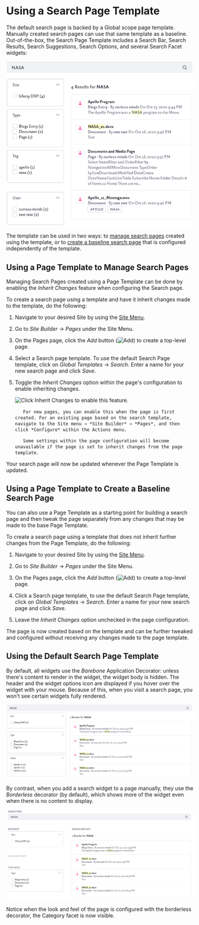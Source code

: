 # Using a Search Page Template

The default search page is backed by a Global scope page template. Manually created search pages can use that same template as a baseline. Out-of-the-box, the Search Page Template includes a Search Bar, Search Results, Search Suggestions, Search Options, and several Search Facet widgets:

![The Search Page template gets you up and running.](./using-a-search-page-template/images/01.png)

The template can be used in two ways: to [manage search pages](#using-a-page-template-to-manage-search-pages) created using the template, or to [create a baseline search page](#using-a-page-template-to-create-a-baseline-search-page) that is configured independently of the template.

## Using a Page Template to Manage Search Pages

Managing Search Pages created using a Page Template can be done by enabling the *Inherit Changes* feature when configuring the Search page.

To create a search page using a template and have it inherit changes made to the template, do the following:

1. Navigate to your desired Site by using the [Site Menu](../../../getting-started/navigating-dxp.md#site-menu).

1. Go to *Site Builder* &rarr; *Pages* under the Site Menu.

1. On the Pages page, click the *Add* button (![Add](../../../images/icon-add.png)) to create a top-level page.

1. Select a Search page template. To use the default Search Page template, click on *Global Templates* &rarr; *Search*. Enter a name for your new search page and click *Save*.

1. Toggle the _Inherit Changes_ option within the page's configuration to enable inheriting changes.

    ![Click Inherit Changes to enable this feature.](./using-a-search-page-template/images/02.png)

    ```tip::
       For new pages, you can enable this when the page is first created. For an existing page based on the search template, navigate to the Site menu → *Site Builder* → *Pages*, and then click *Configure* within the Actions menu.
    ```

    ```warning::
       Some settings within the page configuration will become unavailable if the page is set to inherit changes from the page template.
    ```

Your search page will now be updated whenever the Page Template is updated.

## Using a Page Template to Create a Baseline Search Page

You can also use a Page Template as a starting point for building a search page and then tweak the page separately from any changes that may be made to the base Page Template.

To create a search page using a template that does not inherit further changes from the Page Template, do the following:

1. Navigate to your desired Site by using the [Site Menu](../../../getting-started/navigating-dxp.md#site-menu).

1. Go to *Site Builder* &rarr; *Pages* under the Site Menu.

1. On the Pages page, click the *Add* button (![Add](../../../images/icon-add.png)) to create a top-level page.

1. Click a Search page template, to use the default Search Page template, click on *Global Templates* &rarr; *Search*. Enter a name for your new search page and click *Save*.

1. Leave the _Inherit Changes_ option unchecked in the page configuration.

The page is now created based on the template and can be further tweaked and configured without receiving any changes made to the page template.

## Using the Default Search Page Template

By default, all widgets use the _Barebone_ Application Decorator: unless there's content to render in the widget, the widget body is hidden. The header and the widget options icon are displayed if you hover over the widget with your mouse. Because of this, when you visit a search page, you won't see certain widgets fully rendered.

![Search page with barebone look and feel.](./using-a-search-page-template/images/03.png)

By contrast, when you add a search widget to a page manually, they use the _Borderless_ decorator (by default), which shows more of the widget even when there is no content to display.

![Search page with borderless look and feel.](./using-a-search-page-template/images/04.png)

Notice when the look and feel of the page is configured with the borderless decorator, the Category facet is now visible.